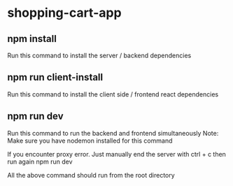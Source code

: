 # shopping-cart-app

## npm install

Run this command to install the server / backend dependencies

## npm run client-install

Run this command to install the client side / frontend react dependencies

## npm run dev

Run this command to run the backend and frontend simultaneously
Note: Make sure you have nodemon installed for this command

If you encounter proxy error. Just manually end the server with ctrl + c then run again npm run dev

All the above command should run from the root directory
